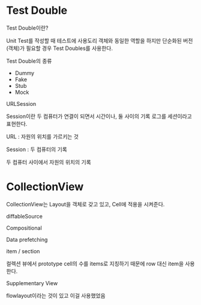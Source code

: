# Test Double

Test Double이란?

Unit Test를 작성할 때 테스트에 사용도리 객체와 동일한 역할을 하지만 단순화된 버전(객체)가 필요할 경우 Test Doubles를 사용한다.

Test Double의 종류

- Dummy
- Fake
- Stub
- Mock



URLSession

Session이란 두 컴퓨터가 연결이 되면서 시간이나, 둘 사이의 기록 로그를 세션이라고 표현한다.



URL : 자원의 위치를 가르키는 것

Session : 두 컴퓨터의 기록

두 컴퓨터 사이에서 자원의 위치의 기록



# CollectionView

CollectionView는 Layout을 객체로 갖고 있고, Cell에 적용을 시켜준다.



diffableSource

Compositional

Data prefetching

item / section

컬렉션 뷰에서 prototype cell의 수를 items로 지칭하기 때문에 row 대신 item을 사용한다.

Supplementary View

flowlayout이라는 것이 있고 이걸 사용했었음



